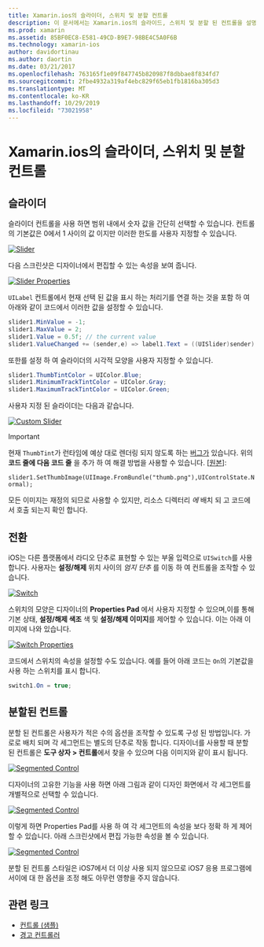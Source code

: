 ```yaml
---
title: Xamarin.ios의 슬라이더, 스위치 및 분할 컨트롤
description: 이 문서에서는 Xamarin.ios의 슬라이드, 스위치 및 분할 된 컨트롤을 설명 하 고 프로그래밍 방식으로 iOS 디자이너에서 작업 하는 방법을 설명 합니다.
ms.prod: xamarin
ms.assetid: 85BF0EC8-E581-49CD-B9E7-98BE4C5A0F6B
ms.technology: xamarin-ios
author: davidortinau
ms.author: daortin
ms.date: 03/21/2017
ms.openlocfilehash: 763165f1e09f847745b820987f8dbbae8f834fd7
ms.sourcegitcommit: 2fbe4932a319af4ebc829f65eb1fb1816ba305d3
ms.translationtype: MT
ms.contentlocale: ko-KR
ms.lasthandoff: 10/29/2019
ms.locfileid: "73021958"
---
```

# <a name="sliders-switches-and-segmented-controls-in-xamarinios"></a>Xamarin.ios의 슬라이더, 스위치 및 분할 컨트롤

<a name="Sliders" />

## <a name="sliders"></a>슬라이더

슬라이더 컨트롤을 사용 하면 범위 내에서 숫자 값을 간단히 선택할 수 있습니다. 컨트롤의 기본값은 0에서 1 사이의 값 이지만 이러한 한도를 사용자 지정할 수 있습니다.

 [![](slider-switch-segmented-controls-images/image25a.png "Slider")](slider-switch-segmented-controls-images/image25a.png#lightbox)

다음 스크린샷은 디자이너에서 편집할 수 있는 속성을 보여 줍니다.

 [![](slider-switch-segmented-controls-images/image26a.png "Slider Properties")](slider-switch-segmented-controls-images/image25a.png#lightbox)

`UILabel` 컨트롤에서 현재 선택 된 값을 표시 하는 처리기를 연결 하는 것을 포함 하 여 아래와 같이 코드에서 이러한 값을 설정할 수 있습니다.

```csharp
slider1.MinValue = -1;
slider1.MaxValue = 2;
slider1.Value = 0.5f; // the current value
slider1.ValueChanged += (sender,e) => label1.Text = ((UISlider)sender).Value.ToString ();
```

또한를 설정 하 여 슬라이더의 시각적 모양을 사용자 지정할 수 있습니다.

```csharp
slider1.ThumbTintColor = UIColor.Blue;
slider1.MinimumTrackTintColor = UIColor.Gray;
slider1.MaximumTrackTintColor = UIColor.Green;
```

사용자 지정 된 슬라이더는 다음과 같습니다.

 [![](slider-switch-segmented-controls-images/image27a.png "Custom Slider")](slider-switch-segmented-controls-images/image28a.png#lightbox)

> [!IMPORTANT]
> 현재 `ThumbTint`가 런타임에 예상 대로 렌더링 되지 않도록 하는 [버그가](https://stackoverflow.com/a/19496179) 있습니다. 위의 **코드 줄에 다음 코드 줄** 을 추가 하 여 해결 방법을 사용할 수 있습니다. [[원본](https://stackoverflow.com/a/21396794)]:
>
> `slider1.SetThumbImage(UIImage.FromBundle("thumb.png"),UIControlState.Normal);`
> 
> 모든 이미지는 재정의 되므로 사용할 수 있지만, 리소스 디렉터리 _에_ 배치 되 고 코드에서 호출 되는지 확인 합니다.

<a name="Switch" />

## <a name="switch"></a>전환

iOS는 다른 플랫폼에서 라디오 단추로 표현할 수 있는 부울 입력으로 `UISwitch`를 사용 합니다. 사용자는 **설정/해제** 위치 사이의 *엄지 단추* 를 이동 하 여 컨트롤을 조작할 수 있습니다.

 [![](slider-switch-segmented-controls-images/image28a.png "Switch")](slider-switch-segmented-controls-images/image28a.png#lightbox)

스위치의 모양은 디자이너의 **Properties Pad** 에서 사용자 지정할 수 있으며,이를 통해 기본 상태, **설정/해제 색조** 색 및 **설정/해제 이미지**를 제어할 수 있습니다. 이는 아래 이미지에 나와 있습니다.

 [![](slider-switch-segmented-controls-images/image29a.png "Switch Properties")](slider-switch-segmented-controls-images/image29a.png#lightbox)

코드에서 스위치의 속성을 설정할 수도 있습니다. 예를 들어 아래 코드는 `On`의 기본값을 사용 하는 스위치를 표시 합니다.

```csharp
switch1.On = true;
```

 <a name="Segmented_Controls" />

## <a name="segmented-controls"></a>분할된 컨트롤

분할 된 컨트롤은 사용자가 적은 수의 옵션을 조작할 수 있도록 구성 된 방법입니다. 가로로 배치 되며 각 세그먼트는 별도의 단추로 작동 합니다. 디자이너를 사용할 때 분할 된 컨트롤은 **도구 상자 > 컨트롤**에서 찾을 수 있으며 다음 이미지와 같이 표시 됩니다.

 [![](slider-switch-segmented-controls-images/segmentedcontrol.png "Segmented Control")](slider-switch-segmented-controls-images/segmentedcontrol.png#lightbox)

디자이너의 고유한 기능을 사용 하면 아래 그림과 같이 디자인 화면에서 각 세그먼트를 개별적으로 선택할 수 있습니다.

 [![](slider-switch-segmented-controls-images/segmentedcontrolselection.png "Segmented Control")](slider-switch-segmented-controls-images/segmentedcontrolselection.png#lightbox)

이렇게 하면 Properties Pad를 사용 하 여 각 세그먼트의 속성을 보다 정확 하 게 제어할 수 있습니다. 아래 스크린샷에서 편집 가능한 속성을 볼 수 있습니다.

 [![](slider-switch-segmented-controls-images/segmentedcontrolproperties.png "Segmented Control")](slider-switch-segmented-controls-images/segmentedcontrolproperties.png#lightbox)

분할 된 컨트롤 스타일은 iOS7에서 더 이상 사용 되지 않으므로 iOS7 응용 프로그램에서이에 대 한 옵션을 조정 해도 아무런 영향을 주지 않습니다.

## <a name="related-links"></a>관련 링크

- [컨트롤 (샘플)](https://docs.microsoft.com/samples/xamarin/ios-samples/controls)
- [경고 컨트롤러](https://github.com/xamarin/recipes/tree/master/Recipes/ios/standard_controls/alertcontroller)
